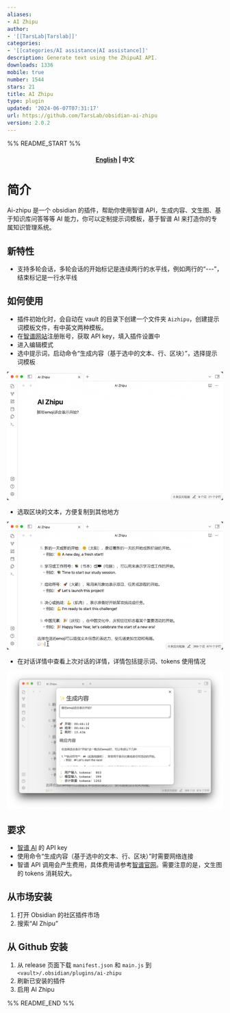 ```yaml
---
aliases:
- AI Zhipu
author:
- '[[TarsLab|Tarslab]]'
categories:
- '[[categories/AI assistance|AI assistance]]'
description: Generate text using the ZhipuAI API.
downloads: 1336
mobile: true
number: 1544
stars: 21
title: AI Zhipu
type: plugin
updated: '2024-06-07T07:31:17'
url: https://github.com/TarsLab/obsidian-ai-zhipu
version: 2.0.2
---
```


%% README_START %%

<h4 align="center">
	<p>
		<a href="README_en.md">English</a> |
			<b>中文</b>
	<p>
</h4>

# 简介

Ai-zhipu 是一个 obsidian 的插件，帮助你使用智谱 API，生成内容、文生图、基于知识库问答等等 AI 能力，你可以定制提示词模板，基于智谱 AI 来打造你的专属知识管理系统。

## 新特性

- 支持多轮会话，多轮会话的开始标记是连续两行的水平线，例如两行的“---”，结束标记是一行水平线

## 如何使用

- 插件初始化时，会自动在 vault 的目录下创建一个文件夹 `Aizhipu`，创建提示词模板文件，有中英文两种模板。
- 在[智谱网站](https://open.bigmodel.cn)注册账号，获取 API key，填入插件设置中
- 进入编辑模式
- 选中提示词，启动命令“生成内容（基于选中的文本、行、区块）”，选择提示词模板

![image](https://raw.githubusercontent.com/TarsLab/obsidian-ai-zhipu/HEAD/docs/images/zh/生成内容.gif)

- 选取区块的文本，方便复制到其他地方

![image](https://raw.githubusercontent.com/TarsLab/obsidian-ai-zhipu/HEAD/docs/images/zh/选取区块.gif)

- 在对话详情中查看上次对话的详情，详情包括提示词、tokens 使用情况

![image](https://raw.githubusercontent.com/TarsLab/obsidian-ai-zhipu/HEAD/docs/images/zh/显示对话详情.png)

## 要求

- [智谱 AI](https://open.bigmodel.cn) 的 API key
- 使用命令“生成内容（基于选中的文本、行、区块）”时需要网络连接
- 智谱 API 调用会产生费用，具体费用请参考[智谱官网](https://open.bigmodel.cn)。需要注意的是，文生图的 tokens 消耗较大。

## 从市场安装

1. 打开 Obsidian 的社区插件市场
2. 搜索“AI Zhipu”

## 从 Github 安装

1. 从 release 页面下载 `manifest.json` 和 `main.js` 到 `<vault>/.obsidian/plugins/ai-zhipu`
2. 刷新已安装的插件
3. 启用 AI Zhipu


%% README_END %%